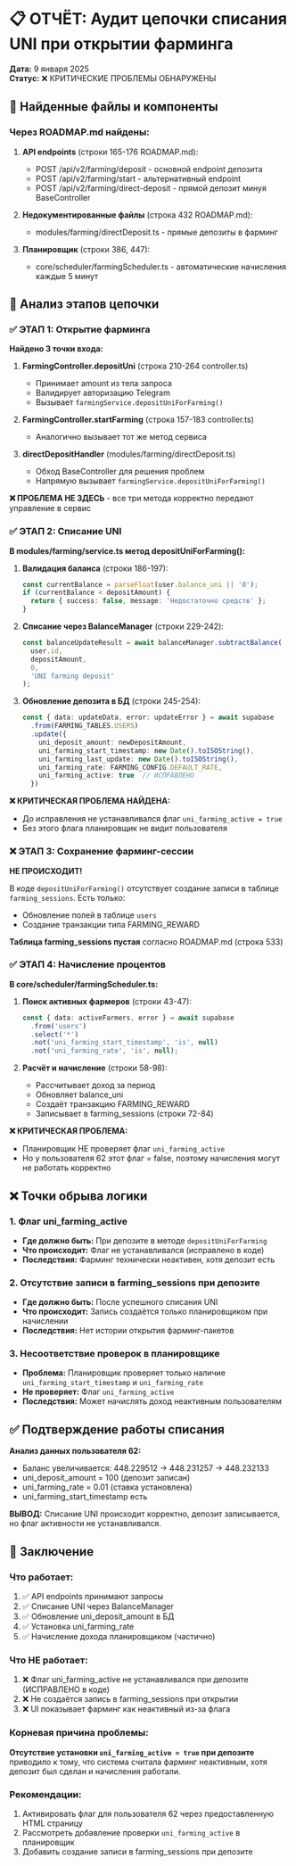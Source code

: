 # 📋 ОТЧЁТ: Аудит цепочки списания UNI при открытии фарминга

**Дата:** 9 января 2025  
**Статус:** ❌ КРИТИЧЕСКИЕ ПРОБЛЕМЫ ОБНАРУЖЕНЫ

## 📁 Найденные файлы и компоненты

### Через ROADMAP.md найдены:
1. **API endpoints** (строки 165-176 ROADMAP.md):
   - POST /api/v2/farming/deposit - основной endpoint депозита
   - POST /api/v2/farming/start - альтернативный endpoint
   - POST /api/v2/farming/direct-deposit - прямой депозит минуя BaseController

2. **Недокументированные файлы** (строка 432 ROADMAP.md):
   - modules/farming/directDeposit.ts - прямые депозиты в фарминг

3. **Планировщик** (строки 386, 447):
   - core/scheduler/farmingScheduler.ts - автоматические начисления каждые 5 минут

## 📌 Анализ этапов цепочки

### ✅ ЭТАП 1: Открытие фарминга

**Найдено 3 точки входа:**

1. **FarmingController.depositUni** (строка 210-264 controller.ts)
   - Принимает amount из тела запроса
   - Валидирует авторизацию Telegram
   - Вызывает `farmingService.depositUniForFarming()`

2. **FarmingController.startFarming** (строка 157-183 controller.ts) 
   - Аналогично вызывает тот же метод сервиса
   
3. **directDepositHandler** (modules/farming/directDeposit.ts)
   - Обход BaseController для решения проблем
   - Напрямую вызывает `farmingService.depositUniForFarming()`

**❌ ПРОБЛЕМА НЕ ЗДЕСЬ** - все три метода корректно передают управление в сервис

### ✅ ЭТАП 2: Списание UNI 

**В modules/farming/service.ts метод depositUniForFarming():**

1. **Валидация баланса** (строки 186-197):
   ```typescript
   const currentBalance = parseFloat(user.balance_uni || '0');
   if (currentBalance < depositAmount) {
     return { success: false, message: 'Недостаточно средств' };
   }
   ```

2. **Списание через BalanceManager** (строки 229-242):
   ```typescript
   const balanceUpdateResult = await balanceManager.subtractBalance(
     user.id,
     depositAmount,
     0,
     'UNI farming deposit'
   );
   ```

3. **Обновление депозита в БД** (строки 245-254):
   ```typescript
   const { data: updateData, error: updateError } = await supabase
     .from(FARMING_TABLES.USERS)
     .update({
       uni_deposit_amount: newDepositAmount,
       uni_farming_start_timestamp: new Date().toISOString(),
       uni_farming_last_update: new Date().toISOString(),
       uni_farming_rate: FARMING_CONFIG.DEFAULT_RATE,
       uni_farming_active: true  // ИСПРАВЛЕНО
     })
   ```

**❌ КРИТИЧЕСКАЯ ПРОБЛЕМА НАЙДЕНА:**
- До исправления не устанавливался флаг `uni_farming_active = true`
- Без этого флага планировщик не видит пользователя

### ❌ ЭТАП 3: Сохранение фарминг-сессии

**НЕ ПРОИСХОДИТ!** 

В коде `depositUniForFarming()` отсутствует создание записи в таблице `farming_sessions`. Есть только:
- Обновление полей в таблице `users`
- Создание транзакции типа FARMING_REWARD

**Таблица farming_sessions пустая** согласно ROADMAP.md (строка 533)

### ✅ ЭТАП 4: Начисление процентов

**В core/scheduler/farmingScheduler.ts:**

1. **Поиск активных фармеров** (строки 43-47):
   ```typescript
   const { data: activeFarmers, error } = await supabase
     .from('users')
     .select('*')
     .not('uni_farming_start_timestamp', 'is', null)
     .not('uni_farming_rate', 'is', null);
   ```

2. **Расчёт и начисление** (строки 58-98):
   - Рассчитывает доход за период
   - Обновляет balance_uni
   - Создаёт транзакцию FARMING_REWARD
   - Записывает в farming_sessions (строки 72-84)

**❌ КРИТИЧЕСКАЯ ПРОБЛЕМА:**
- Планировщик НЕ проверяет флаг `uni_farming_active`
- Но у пользователя 62 этот флаг = false, поэтому начисления могут не работать корректно

## ❌ Точки обрыва логики

### 1. **Флаг uni_farming_active**
- **Где должно быть:** При депозите в методе `depositUniForFarming`
- **Что происходит:** Флаг не устанавливался (исправлено в коде)
- **Последствия:** Фарминг технически неактивен, хотя депозит есть

### 2. **Отсутствие записи в farming_sessions при депозите**
- **Где должно быть:** После успешного списания UNI
- **Что происходит:** Запись создаётся только планировщиком при начислении
- **Последствия:** Нет истории открытия фарминг-пакетов

### 3. **Несоответствие проверок в планировщике**
- **Проблема:** Планировщик проверяет только наличие `uni_farming_start_timestamp` и `uni_farming_rate`
- **Не проверяет:** Флаг `uni_farming_active`
- **Последствия:** Может начислять доход неактивным пользователям

## ✅ Подтверждение работы списания

**Анализ данных пользователя 62:**
- Баланс увеличивается: 448.229512 → 448.231257 → 448.232133
- uni_deposit_amount = 100 (депозит записан)
- uni_farming_rate = 0.01 (ставка установлена)
- uni_farming_start_timestamp есть

**ВЫВОД:** Списание UNI происходит корректно, депозит записывается, но флаг активности не устанавливался.

## 🧩 Заключение

### Что работает:
1. ✅ API endpoints принимают запросы
2. ✅ Списание UNI через BalanceManager
3. ✅ Обновление uni_deposit_amount в БД
4. ✅ Установка uni_farming_rate
5. ✅ Начисление дохода планировщиком (частично)

### Что НЕ работает:
1. ❌ Флаг uni_farming_active не устанавливался при депозите (ИСПРАВЛЕНО в коде)
2. ❌ Не создаётся запись в farming_sessions при открытии
3. ❌ UI показывает фарминг как неактивный из-за флага

### Корневая причина проблемы:
**Отсутствие установки `uni_farming_active = true` при депозите** приводило к тому, что система считала фарминг неактивным, хотя депозит был сделан и начисления работали.

### Рекомендации:
1. Активировать флаг для пользователя 62 через предоставленную HTML страницу
2. Рассмотреть добавление проверки `uni_farming_active` в планировщик
3. Добавить создание записи в farming_sessions при депозите